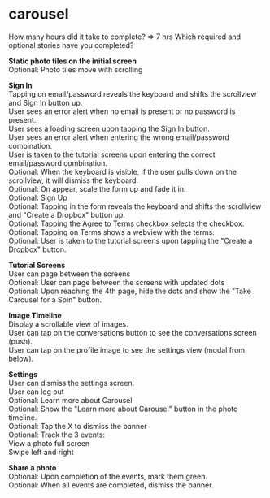 carousel
========

How many hours did it take to complete? => 7 hrs
Which required and optional stories have you completed?

**Static photo tiles on the initial screen**<br>
Optional: Photo tiles move with scrolling<br>

**Sign In**<br>
Tapping on email/password reveals the keyboard and shifts the scrollview and Sign In button up. <br>
User sees an error alert when no email is present or no password is present.<br>
User sees a loading screen upon tapping the Sign In button.<br>
User sees an error alert when entering the wrong email/password combination.<br>
User is taken to the tutorial screens upon entering the correct email/password combination.<br>
Optional: When the keyboard is visible, if the user pulls down on the scrollview, it will dismiss the keyboard.<br>
Optional: On appear, scale the form up and fade it in.<br>
Optional: Sign Up<br>
Optional: Tapping in the form reveals the keyboard and shifts the scrollview and "Create a Dropbox" button up.<br>
Optional: Tapping the Agree to Terms checkbox selects the checkbox.<br>
Optional: Tapping on Terms shows a webview with the terms.<br>
Optional: User is taken to the tutorial screens upon tapping the "Create a Dropbox" button.<br>

**Tutorial Screens**<br>
User can page between the screens<br>
Optional: User can page between the screens with updated dots<br>
Optional: Upon reaching the 4th page, hide the dots and show the "Take Carousel for a Spin" button.<br>

**Image Timeline**<br>
Display a scrollable view of images.<br>
User can tap on the conversations button to see the conversations screen (push).<br>
User can tap on the profile image to see the settings view (modal from below).<br>

**Settings**<br>
User can dismiss the settings screen.<br>
User can log out<br>
Optional: Learn more about Carousel<br>
Optional: Show the "Learn more about Carousel" button in the photo timeline.<br>
Optional: Tap the X to dismiss the banner<br>
Optional: Track the 3 events:<br>
View a photo full screen<br>
Swipe left and right<br>

**Share a photo**<br>
Optional: Upon completion of the events, mark them green.<br>
Optional: When all events are completed, dismiss the banner.<br>

